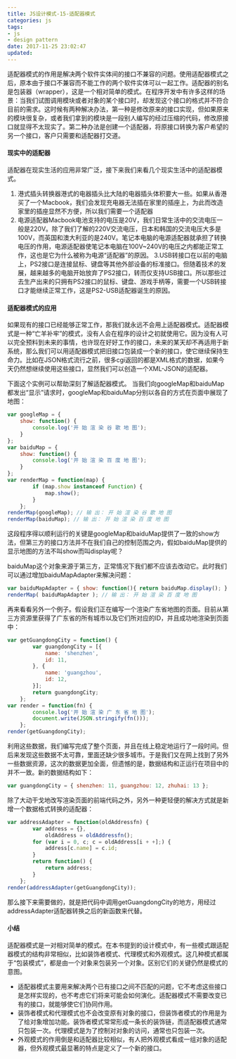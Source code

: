 ```yaml
---
title: JS设计模式-15-适配器模式
categories: js
tags:
- js
- design pattern
date: 2017-11-25 23:02:47
updated:
---
```


适配器模式的作用是解决两个软件实体间的接口不兼容的问题。使用适配器模式之后，原本由于接口不兼容而不能工作的两个软件实体可以一起工作。适配器的别名是包装器（wrapper），这是一个相对简单的模式。在程序开发中有许多这样的场景：当我们试图调用模块或者对象的某个接口时，却发现这个接口的格式并不符合目前的需求。这时候有两种解决办法，第一种是修改原来的接口实现，但如果原来的模块很复杂，或者我们拿到的模块是一段别人编写的经过压缩的代码，修改原接口就显得不太现实了。第二种办法是创建一个适配器，将原接口转换为客户希望的另一个接口，客户只需要和适配器打交道。

#### 现实中的适配器
适配器在现实生活的应用非常广泛，接下来我们来看几个现实生活中的适配器模式。
1. 港式插头转换器港式的电器插头比大陆的电器插头体积要大一些。如果从香港买了一个Macbook，我们会发现充电器无法插在家里的插座上，为此而改造家里的插座显然不方便，所以我们需要一个适配器
2. 电源适配器Macbook电池支持的电压是20V，我们日常生活中的交流电压一般是220V。除了我们了解的220V交流电压，日本和韩国的交流电压大多是100V，而英国和澳大利亚的是240V。笔记本电脑的电源适配器就承担了转换电压的作用，电源适配器使笔记本电脑在100V~240V的电压之内都能正常工作，这也是它为什么被称为电源“适配器”的原因。
3.USB转接口在以前的电脑上，PS2接口是连接鼠标、键盘等其他外部设备的标准接口。但随着技术的发展，越来越多的电脑开始放弃了PS2接口，转而仅支持USB接口。所以那些过去生产出来的只拥有PS2接口的鼠标、键盘、游戏手柄等，需要一个USB转接口才能继续正常工作，这是PS2-USB适配器诞生的原因。

#### 适配器模式的应用
如果现有的接口已经能够正常工作，那我们就永远不会用上适配器模式。适配器模式是一种“亡羊补牢”的模式，没有人会在程序的设计之初就使用它。因为没有人可以完全预料到未来的事情，也许现在好好工作的接口，未来的某天却不再适用于新系统，那么我们可以用适配器模式把旧接口包装成一个新的接口，使它继续保持生命力。比如在JSON格式流行之前，很多cgi返回的都是XML格式的数据，如果今天仍然想继续使用这些接口，显然我们可以创造一个XML-JSON的适配器。

下面这个实例可以帮助深刻了解适配器模式。
当我们向googleMap和baiduMap都发出“显示”请求时，googleMap和baiduMap分别以各自的方式在页面中展现了地图：
```js
var googleMap = {
	show: function() {
		console.log('开 始 渲 染 谷 歌 地 图');
	}
};
var baiduMap = {
	show: function() {
		console.log('开 始 渲 染 百 度 地 图');
	}
};
var renderMap = function(map) {
		if (map.show instanceof Function) {
			map.show();
		}
	};
renderMap(googleMap); // 输 出： 开 始 渲 染 谷 歌 地 图
renderMap(baiduMap); // 输 出： 开 始 渲 染 百 度 地 图
```
这段程序得以顺利运行的关键是googleMap和baiduMap提供了一致的show方法，但第三方的接口方法并不在我们自己的控制范围之内，假如baiduMap提供的显示地图的方法不叫show而叫display呢？

baiduMap这个对象来源于第三方，正常情况下我们都不应该去改动它。此时我们可以通过增加baiduMapAdapter来解决问题：
```js
var baiduMapAdapter = { show: function(){ return baiduMap.display(); } };
renderMap( baiduMapAdapter ); // 输 出： 开 始 渲 染 百 度 地 图
```

再来看看另外一个例子。假设我们正在编写一个渲染广东省地图的页面。目前从第三方资源里获得了广东省的所有城市以及它们所对应的ID，并且成功地渲染到页面中：
```js
var getGuangdongCity = function() {
		var guangdongCity = [{
			name: 'shenzhen',
			id: 11,
		}, {
			name: 'guangzhou',
			id: 12,
		}];
		return guangdongCity;
	};
var render = function(fn) {
		console.log('开 始 渲 染 广 东 省 地 图');
		document.write(JSON.stringify(fn()));
	};
render(getGuangdongCity);
```
利用这些数据，我们编写完成了整个页面，并且在线上稳定地运行了一段时间。但后来发现这些数据不太可靠，里面还缺少很多城市。于是我们又在网上找到了另外一些数据资源，这次的数据更加全面，但遗憾的是，数据结构和正运行在项目中的并不一致。新的数据结构如下：
```js
var guangdongCity = { shenzhen: 11, guangzhou: 12, zhuhai: 13 };
```
除了大动干戈地改写渲染页面的前端代码之外，另外一种更轻便的解决方式就是新增一个数据格式转换的适配器：
```js
var addressAdapter = function(oldAddressfn) {
		var address = {},
			oldAddress = oldAddressfn();
		for (var i = 0, c; c = oldAddress[i + +];) {
			address[c.name] = c.id;
		}
		return function() {
			return address;
		}
	};
render(addressAdapter(getGuangdongCity));
```
那么接下来需要做的，就是把代码中调用getGuangdongCity的地方，用经过addressAdapter适配器转换之后的新函数来代替。

#### 小结
适配器模式是一对相对简单的模式。在本书提到的设计模式中，有一些模式跟适配器模式的结构非常相似，比如装饰者模式、代理模式和外观模式。这几种模式都属于“包装模式”，都是由一个对象来包装另一个对象。区别它们的关键仍然是模式的意图。
- 适配器模式主要用来解决两个已有接口之间不匹配的问题，它不考虑这些接口是怎样实现的，也不考虑它们将来可能会如何演化。适配器模式不需要改变已有的接口，就能够使它们协同作用。
- 装饰者模式和代理模式也不会改变原有对象的接口，但装饰者模式的作用是为了给对象增加功能。装饰者模式常常形成一条长的装饰链，而适配器模式通常只包装一次。代理模式是为了控制对对象的访问，通常也只包装一次。
- 外观模式的作用倒是和适配器比较相似，有人把外观模式看成一组对象的适配器，但外观模式最显著的特点是定义了一个新的接口。
